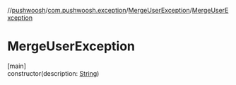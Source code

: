 //[pushwoosh](../../../index.md)/[com.pushwoosh.exception](../index.md)/[MergeUserException](index.md)/[MergeUserException](-merge-user-exception.md)

# MergeUserException

[main]\
constructor(description: [String](https://developer.android.com/reference/kotlin/java/lang/String.html))
